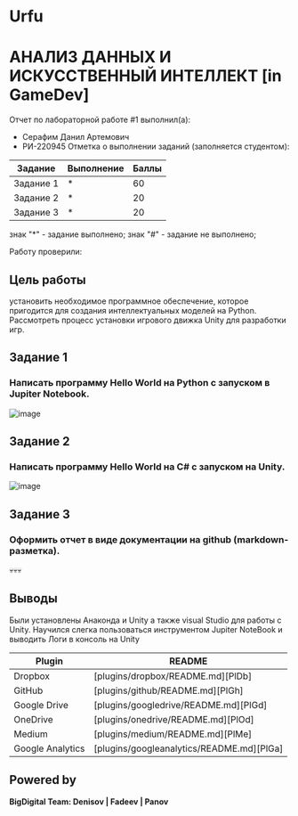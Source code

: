 # Urfu
# АНАЛИЗ ДАННЫХ И ИСКУССТВЕННЫЙ ИНТЕЛЛЕКТ [in GameDev]
Отчет по лабораторной работе #1 выполнил(а):
- Серафим Данил Артемович
- РИ-220945
Отметка о выполнении заданий (заполняется студентом):

| Задание | Выполнение | Баллы |
| ------ | ------ | ------ |
| Задание 1 | * | 60 |
| Задание 2 | * | 20 |
| Задание 3 | * | 20 |

знак "*" - задание выполнено; знак "#" - задание не выполнено;

Работу проверили:


## Цель работы
установить необходимое программное обеспечение, которое пригодится для создания интеллектуальных моделей на Python. Рассмотреть процесс установки игрового движка Unity для разработки игр.

## Задание 1
### Написать программу Hello World на Python с запуском в Jupiter Notebook.
![image](https://github.com/CerafimD/Urfu/assets/145860100/ce4bc9e6-6c2d-405f-8e2e-ca05edd7887a)



## Задание 2
### Написать программу Hello World на C# с запуском на Unity. 

![image](https://github.com/CerafimD/Urfu/assets/145860100/53f4b745-410f-4419-ae48-bbe669bee392)

## Задание 3
### Оформить отчет в виде документации на github (markdown-разметка).
💀💀💀

## Выводы

Были установлены Анаконда и Unity а также visual Studio для работы с Unity. Научился слегка пользоваться инструментом Jupiter NoteBook и выводить Логи в консоль на Unity

| Plugin | README |
| ------ | ------ |
| Dropbox | [plugins/dropbox/README.md][PlDb] |
| GitHub | [plugins/github/README.md][PlGh] |
| Google Drive | [plugins/googledrive/README.md][PlGd] |
| OneDrive | [plugins/onedrive/README.md][PlOd] |
| Medium | [plugins/medium/README.md][PlMe] |
| Google Analytics | [plugins/googleanalytics/README.md][PlGa] |

## Powered by

**BigDigital Team: Denisov | Fadeev | Panov**
